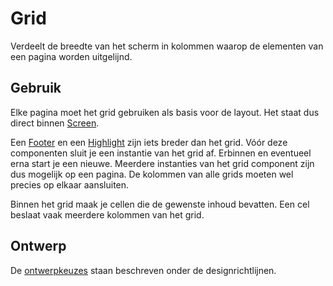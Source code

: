 # Grid

Verdeelt de breedte van het scherm in kolommen waarop de elementen van een pagina worden uitgelijnd.

## Gebruik

Elke pagina moet het grid gebruiken als basis voor de layout.
Het staat dus direct binnen [Screen](?path=/docs/layout-screen--docs).

Een [Footer](?path=/docs/react_containers-footer--docs) en een [Highlight](?path=/docs/react_containers-highlight--docs) zijn iets breder dan het grid.
Vóór deze componenten sluit je een instantie van het grid af.
Erbinnen en eventueel erna start je een nieuwe.
Meerdere instanties van het grid component zijn dus mogelijk op een pagina.
De kolommen van alle grids moeten wel precies op elkaar aansluiten.

Binnen het grid maak je cellen die de gewenste inhoud bevatten.
Een cel beslaat vaak meerdere kolommen van het grid.

## Ontwerp

De [ontwerpkeuzes](?path=/docs/docs-designrichtlijnen-grid--docs) staan beschreven onder de designrichtlijnen.
